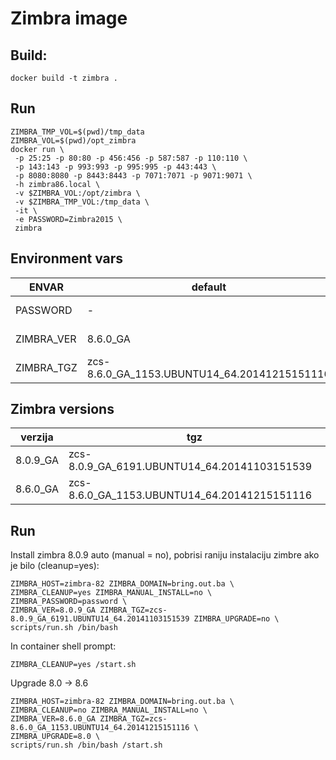 # Zimbra image

## Build:

    docker build -t zimbra .

##  Run

    ZIMBRA_TMP_VOL=$(pwd)/tmp_data
    ZIMBRA_VOL=$(pwd)/opt_zimbra
    docker run \
     -p 25:25 -p 80:80 -p 456:456 -p 587:587 -p 110:110 \
     -p 143:143 -p 993:993 -p 995:995 -p 443:443 \
     -p 8080:8080 -p 8443:8443 -p 7071:7071 -p 9071:9071 \
     -h zimbra86.local \
     -v $ZIMBRA_VOL:/opt/zimbra \
     -v $ZIMBRA_TMP_VOL:/tmp_data \
     -it \
     -e PASSWORD=Zimbra2015 \
     zimbra

##  Environment vars

| ENVAR | default | description |
| ----- | ------- | ------------ |
| PASSWORD | - | admin password |
| ZIMBRA_VER | 8.6.0_GA | zimbra version |
| ZIMBRA_TGZ | zcs-8.6.0_GA_1153.UBUNTU14_64.20141215151116 |

## Zimbra versions

| verzija| tgz |
| ------ | ----|
| 8.0.9_GA | zcs-8.0.9_GA_6191.UBUNTU14_64.20141103151539 |
| 8.6.0_GA | zcs-8.6.0_GA_1153.UBUNTU14_64.20141215151116 |


## Run

Install zimbra 8.0.9 auto (manual = no), pobrisi raniju instalaciju zimbre ako je bilo (cleanup=yes):

    ZIMBRA_HOST=zimbra-82 ZIMBRA_DOMAIN=bring.out.ba \
    ZIMBRA_CLEANUP=yes ZIMBRA_MANUAL_INSTALL=no \
    ZIMBRA_PASSWORD=password \
    ZIMBRA_VER=8.0.9_GA ZIMBRA_TGZ=zcs-8.0.9_GA_6191.UBUNTU14_64.20141103151539 ZIMBRA_UPGRADE=no \
    scripts/run.sh /bin/bash

In container shell prompt:

    ZIMBRA_CLEANUP=yes /start.sh


Upgrade 8.0 -> 8.6

    ZIMBRA_HOST=zimbra-82 ZIMBRA_DOMAIN=bring.out.ba \
    ZIMBRA_CLEANUP=no ZIMBRA_MANUAL_INSTALL=no \
    ZIMBRA_VER=8.6.0_GA ZIMBRA_TGZ=zcs-8.6.0_GA_1153.UBUNTU14_64.20141215151116 \
    ZIMBRA_UPGRADE=8.0 \
    scripts/run.sh /bin/bash /start.sh



